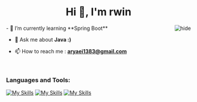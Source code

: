 <h1 align="center">Hi 👋, I'm rwin</h1>
<img align="right" alt="hide" src="https://www.reactiongifs.com/r/2012/06/homer_lurking.gif">
- 🌱 I’m currently learning **Spring Boot**

- 💬 Ask me about **Java :)**

- 📫 How to reach me : **aryaei1383@gmail.com**
<br>
<h3 align="left">Languages and Tools:</h3>

[![My Skills](https://skillicons.dev/icons?i=java,spring,hibernate,linux)](https://skillicons.dev)
[![My Skills](https://skillicons.dev/icons?i=docker,python,git,postgres)](https://skillicons.dev)
[![My Skills](https://skillicons.dev/icons?i=mysql,idea)](https://skillicons.dev)
